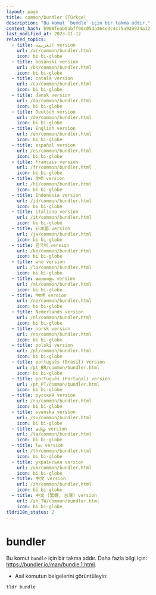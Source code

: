 ```yaml
---
layout: page
title: common/bundler (Türkçe)
description: "Bu komut `bundle` için bir takma addır."
content_hash: b900feab0abff96c05da364e3c4c75a929924a12
last_modified_at: 2023-11-12
related_topics:
  - title: العربية version
    url: /ar/common/bundler.html
    icon: bi bi-globe
  - title: bosanski version
    url: /bs/common/bundler.html
    icon: bi bi-globe
  - title: català version
    url: /ca/common/bundler.html
    icon: bi bi-globe
  - title: dansk version
    url: /da/common/bundler.html
    icon: bi bi-globe
  - title: Deutsch version
    url: /de/common/bundler.html
    icon: bi bi-globe
  - title: English version
    url: /en/common/bundler.html
    icon: bi bi-globe
  - title: español version
    url: /es/common/bundler.html
    icon: bi bi-globe
  - title: français version
    url: /fr/common/bundler.html
    icon: bi bi-globe
  - title: हिन्दी version
    url: /hi/common/bundler.html
    icon: bi bi-globe
  - title: Indonesia version
    url: /id/common/bundler.html
    icon: bi bi-globe
  - title: italiano version
    url: /it/common/bundler.html
    icon: bi bi-globe
  - title: 日本語 version
    url: /ja/common/bundler.html
    icon: bi bi-globe
  - title: 한국어 version
    url: /ko/common/bundler.html
    icon: bi bi-globe
  - title: ລາວ version
    url: /lo/common/bundler.html
    icon: bi bi-globe
  - title: മലയാളം version
    url: /ml/common/bundler.html
    icon: bi bi-globe
  - title: नेपाली version
    url: /ne/common/bundler.html
    icon: bi bi-globe
  - title: Nederlands version
    url: /nl/common/bundler.html
    icon: bi bi-globe
  - title: norsk version
    url: /no/common/bundler.html
    icon: bi bi-globe
  - title: polski version
    url: /pl/common/bundler.html
    icon: bi bi-globe
  - title: português (Brasil) version
    url: /pt_BR/common/bundler.html
    icon: bi bi-globe
  - title: português (Portugal) version
    url: /pt_PT/common/bundler.html
    icon: bi bi-globe
  - title: русский version
    url: /ru/common/bundler.html
    icon: bi bi-globe
  - title: svenska version
    url: /sv/common/bundler.html
    icon: bi bi-globe
  - title: தமிழ் version
    url: /ta/common/bundler.html
    icon: bi bi-globe
  - title: ไทย version
    url: /th/common/bundler.html
    icon: bi bi-globe
  - title: українська version
    url: /uk/common/bundler.html
    icon: bi bi-globe
  - title: 中文 version
    url: /zh/common/bundler.html
    icon: bi bi-globe
  - title: 中文 (繁體, 台灣) version
    url: /zh_TW/common/bundler.html
    icon: bi bi-globe
tldri18n_status: 2
---
```

# bundler

Bu komut `bundle` için bir takma addır.
Daha fazla bilgi için: <https://bundler.io/man/bundle.1.html>.

- Asıl komutun belgelerini görüntüleyin:

`tldr bundle`
